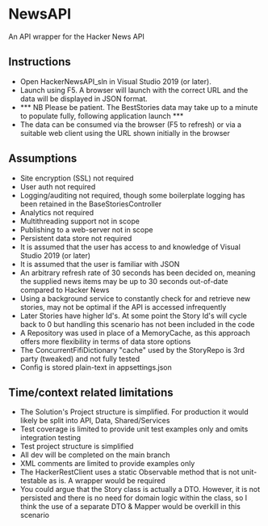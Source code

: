# NewsAPI
An API wrapper for the Hacker News API

## Instructions
- Open HackerNewsAPI_sln in Visual Studio 2019 (or later). 
- Launch using F5. A browser will launch with the correct URL and the data will be displayed in JSON format. 
- *** NB Please be patient. The BestStories data may take up to a minute to populate fully, following application launch ***
- The data can be consumed via the browser (F5 to refresh) or via a suitable web client using the URL shown initially in the browser

## Assumptions
- Site encryption (SSL) not required
- User auth not required
- Logging/auditing not required, though some boilerplate logging has been retained in the BaseStoriesController
- Analytics not required
- Multithreading support not in scope
- Publishing to a web-server not in scope
- Persistent data store not required
- It is assumed that the user has access to and knowledge of Visual Studio 2019 (or later)
- It is assumed that the user is familiar with JSON
- An arbitrary refresh rate of 30 seconds has been decided on, meaning the supplied news items may be up to 30 seconds out-of-date compared to Hacker News
- Using a background service to constantly check for and retrieve new stories, may not be optimal if the API is accessed infrequently
- Later Stories have higher Id's. At some point the Story Id's will cycle back to 0 but handling this scenario has not been included in the code
- A Repository was used in place of a MemoryCache, as this approach offers more flexibility in terms of data store options
- The ConcurrentFifiDictionary "cache" used by the StoryRepo is 3rd party (tweaked) and not fully tested
- Config is stored plain-text in appsettings.json

## Time/context related limitations
- The Solution's Project structure is simplified. For production it would likely be split into API, Data, Shared/Services
- Test coverage is limited to provide unit test examples only and omits integration testing
- Test project structure is simplified
- All dev will be completed on the main branch
- XML comments are limited to provide examples only
- The HackerRestClient uses a static Observable method that is not unit-testable as is. A wrapper would be required
- You could argue that the Story class is actually a DTO. However, it is not persisted and there is no need for domain logic within the class, so I think the use of a separate DTO & Mapper would be overkill in this scenario
